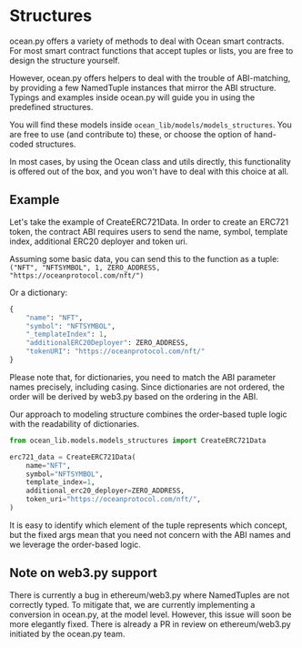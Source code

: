 <!--
Copyright 2021 Ocean Protocol Foundation
SPDX-License-Identifier: Apache-2.0
-->

# Structures

ocean.py offers a variety of methods to deal with Ocean smart contracts.
For most smart contract functions that accept tuples or lists, you are free to design the structure yourself.

However, ocean.py offers helpers to deal with the trouble of ABI-matching, by providing a few NamedTuple instances
that mirror the ABI structure. Typings and examples inside ocean.py will guide you in using the predefined structures.

You will find these models inside `ocean_lib/models/models_structures`. You are free to use (and contribute to)
these, or choose the option of hand-coded structures.

In most cases, by using the Ocean class and utils directly, this functionality is offered out of the box,
and you won't have to deal with this choice at all.

##  Example

Let's take the example of CreateERC721Data. In order to create an ERC721 token, the contract ABI requires
users to send the name, symbol, template index, additional ERC20 deployer and token uri.

Assuming some basic data, you can send this to the function as a tuple:
`("NFT", "NFTSYMBOL", 1, ZERO_ADDRESS, "https://oceanprotocol.com/nft/")`

Or a dictionary:
```python
{
    "name": "NFT",
    "symbol": "NFTSYMBOL",
    "_templateIndex": 1,
    "additionalERC20Deployer": ZERO_ADDRESS,
    "tokenURI": "https://oceanprotocol.com/nft/"
}
```

Please note that, for dictionaries, you need to match the ABI parameter names precisely, including casing.
Since dictionaries are not ordered, the order will be derived by web3.py based on the ordering in the ABI.

Our approach to modeling structure combines the order-based tuple logic with the readability of dictionaries.

```python
from ocean_lib.models.models_structures import CreateERC721Data

erc721_data = CreateERC721Data(
    name="NFT",
    symbol="NFTSYMBOL",
    template_index=1,
    additional_erc20_deployer=ZERO_ADDRESS,
    token_uri="https://oceanprotocol.com/nft/",
)
```

It is easy to identify which element of the tuple represents which concept,
but the fixed args mean that you need not concern with the ABI names and we leverage the order-based logic.

## Note on web3.py support
There is currently a bug in ethereum/web3.py where NamedTuples are not correctly typed.
To mitigate that, we are currently implementing a conversion in ocean.py, at the model level.
However, this issue will soon be more elegantly fixed. There is already a PR in review on ethereum/web3.py
initiated by the ocean.py team.
